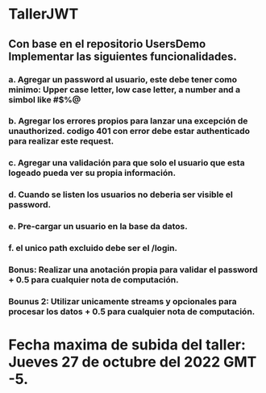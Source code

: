 # TallerJWT

## Con base en el repositorio UsersDemo Implementar las siguientes funcionalidades.

### a. Agregar un password al usuario, este debe tener como minimo: Upper case letter, low case letter, a number and a simbol like #$%@
### b. Agregar los errores propios para lanzar una excepción de unauthorized. codigo 401 con error debe estar authenticado para realizar este request.
### c. Agregar una validación para que solo el usuario que esta logeado pueda ver su propia información.
### d. Cuando se listen los usuarios no deberia ser visible el password.
### e. Pre-cargar un usuario en la base da datos.
### f. el unico path excluido debe ser el /login.

### Bonus: Realizar una anotación propia para validar el password + 0.5 para cualquier nota de computación.
### Bounus 2: Utilizar unicamente streams y opcionales para procesar los datos + 0.5 para cualquier nota de computación.


# Fecha maxima de subida del taller: Jueves 27 de octubre del 2022 GMT -5.
